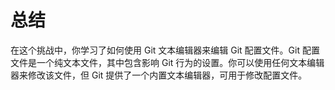 # 总结

在这个挑战中，你学习了如何使用 Git 文本编辑器来编辑 Git 配置文件。Git 配置文件是一个纯文本文件，其中包含影响 Git 行为的设置。你可以使用任何文本编辑器来修改该文件，但 Git 提供了一个内置文本编辑器，可用于修改配置文件。
